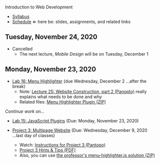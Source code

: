 Introduction to Web Development

- [Syllabus](syllabus.md)
- [Schedule](schedule.md)   &lArr; here be: slides, assignments, and related links

## Tuesday, November 24, 2020

- Cancelled
  - The next lecture, *Mobile Design* will be on Tuesday, December 1

## Monday, November 23, 2020

- [Lab 16: Menu Highlighter](lab16-menu-highlighter/instructions.md) (due Wednesday, December 2 ...after the break)
  - Note: [Lecture 25: Website Construction, part 2 (Panopto)](https://rochester.hosted.panopto.com/Panopto/Pages/Viewer.aspx?id=5259149a-05d3-4bc9-94f0-ac74014f46e4) really explains what needs to be done and why
  - Related files: [Menu Highlighter Plugin (ZIP)](25-website-construction2/menu-highlighter_demo.zip)

*Continue work on...*

- [Lab 15: JavaScript Plugins](lab15-javascript-plugins/instructions.md) (Due: Monday, November 23, 2020)

- [Project 3: Multipage Website](project03-multipage-website/instructions.md) (Due: Wednesday, December 9, 2020 ...last day of classes)
  - Watch: [Instructions for Project 3 (Pantopo)](https://rochester.hosted.panopto.com/Panopto/Pages/Viewer.aspx?id=c5a03407-f8e7-48aa-b1bd-ac6700df1386)
  - [Project 3 Hints & Tips (PDF)](20-project3/project3-structure.pdf)
  - Also, you can use [the professor's menu-highlighter.js solution (ZIP)](media/menu-highlighter.zip)

